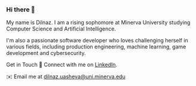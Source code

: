 ### Hi there 👋
My name is Dilnaz. I am a rising sophomore at Minerva University studying Computer Science and Artificial Intelligence.

I'm also a passionate software developer who loves challenging herself in various fields, including production engineering, machine learning, game development and cybersecurity. 


Get in Touch
💼 Connect with me on [LinkedIn](https://www.linkedin.com/in/dilnaz-uasheva/).

✉️ Email me at dilnaz.uasheva@uni.minerva.edu

<!--
**dilnazua/dilnazua** is a ✨ _special_ ✨ repository because its `README.md` (this file) appears on your GitHub profile.

Here are some ideas to get you started:

- 🔭 I’m currently working on ...
- 🌱 I’m currently learning ...
- 👯 I’m looking to collaborate on ...
- 🤔 I’m looking for help with ...
- 💬 Ask me about ...
- 📫 How to reach me: ...
- 😄 Pronouns: ...
- ⚡ Fun fact: ...
-->
